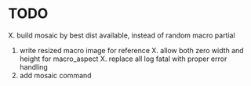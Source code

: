# TODO

X. build mosaic by best dist available, instead of random macro partial
1. write resized macro image for reference
X. allow both zero width and height for macro_aspect
X. replace all log fatal with proper error handling
1. add mosaic command
